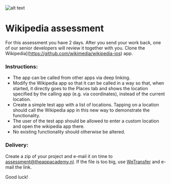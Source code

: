 ![alt text](https://i.imgur.com/IrpJNEc.png)

# Wikipedia assessment 

For this assessment you have 2 days. After you send your work back, one of our senior developers will review it together with you. 
Clone the Wikipedia](https://github.com/wikimedia/wikipedia-ios) app.


### Instructions:
* The app can be called from other apps via deep linking.
* Modify the Wikipedia app so that it can be called in a way so that, when started, it directly goes to the Places tab and shows the location specified by the calling app (e.g. via coordinates), instead of the current location.
* Create a simple test app with a list of locations. Tapping on a location should call the Wikipedia app in this new way to demonstrate the functionality. 
* The user of the test app should be allowed to enter a custom location and open the wikipedia app there.
* No existing functionality should otherwise be altered. 

### Delivery:

Create a zip of your project and e-mail it on time to assessment@theappacademy.nl. If the file is too big, use [WeTransfer](https://wetransfer.com/) and e-mail the link.

Good luck! 

